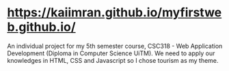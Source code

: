 # https://kaiimran.github.io/myfirstweb.github.io/

An individual project for my 5th semester course, CSC318 - Web Application Development (Diploma in Computer Science UiTM).
We need to apply our knowledges in HTML, CSS and Javascript so I chose tourism as my theme.
